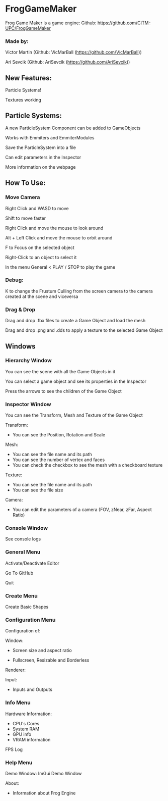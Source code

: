 # FrogGameMaker

Frog Game Maker is a game engine: 
Github: https://github.com/CITM-UPC/FrogGameMaker

### Made by: 
Victor Martin (Github: VicMarBall (https://github.com/VicMarBall))

Ari Sevcik (Github: AriSevcik (https://github.com/AriSevcik))

## New Features: 

Particle Systems!

Textures working

## Particle Systems: 
A new ParticleSystem Component can be added to GameObjects

Works with Emmiters and EmmiterModules

Save the ParticleSystem into a file

Can edit parameters in the Inspector

More information on the webpage

## How To Use: 
### Move Camera 
Right Click and WASD to move

Shift to move faster

Right Click and move the mouse to look around

Alt + Left Click and move the mouse to orbit around

F to Focus on the selected object

Right-Click to an object to select it

In the menu General < PLAY / STOP to play the game

### Debug: 

K to change the Frustum Culling from the screen camera to the camera created at the scene and viceversa

### Drag & Drop 
Drag and drop .fbx files to create a Game Object and load the mesh

Drag and drop .png and .dds to apply a texture to the selected Game Object

## Windows
### Hierarchy Window 
You can see the scene with all the Game Objects in it

You can select a game object and see its properties in the Inspector

Press the arrows to see the children of the Game Object

### Inspector Window 
You can see the Transform, Mesh and Texture of the Game Object

Transform: 

 - You can see the Position, Rotation and Scale

Mesh: 

 - You can see the file name and its path
 - You can see the number of vertex and faces
 - You can check the checkbox to see the mesh with a checkboard texture

Texture: 
 - You can see the file name and its path
 - You can see the file size

Camera: 
 - You can edit the parameters of a camera (FOV, zNear, zFar, Aspect Ratio)

### Console Window
See console logs

### General Menu
Activate/Deactivate Editor

Go To GitHub

Quit

### Create Menu
Create Basic Shapes

### Configuration Menu
Configuration of:

Window: 

 - Screen size and aspect ratio
    
 - Fullscreen, Resizable and Borderless

Renderer:

Input:

 - Inputs and Outputs

### Info Menu
Hardware Information: 

 - CPU's Cores
 - System RAM
 - GPU info
 - VRAM information

FPS Log

### Help Menu
Demo Window: ImGui Demo Window

About: 

 - Information about Frog Engine
